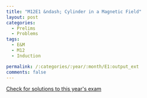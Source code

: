 ```yaml
---
title: "M12E1 &ndash; Cylinder in a Magnetic Field"
layout: post
categories:
  - Prelims
  - Problems
tags:
  - E&M
  - M12
  - Induction

permalink: /:categories/:year/:month/E1:output_ext
comments: false
---
```

<object data="2012M1E.pdf" type="application/pdf" width="100%" height="500"></object>
<div class="message"><a href='https://princetonprelim.com/prelim/29/'>Check for solutions to this year's exam</a></div>